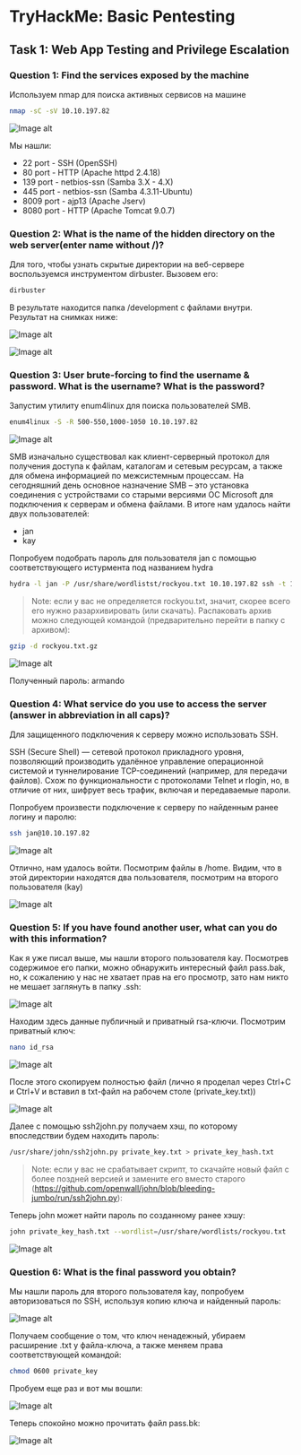# TryHackMe: Basic Pentesting

## Task 1: Web App Testing and Privilege Escalation

### Question 1: Find the services exposed by the machine
Используем nmap для поиска активных сервисов на машине
```sh
nmap -sC -sV 10.10.197.82
```
![Image alt](https://github.com/Abends2/TryHackMe_WriteUps/Basic-Pentesting-room/screenshots/1.png)


Мы нашли:
- 22 port - SSH (OpenSSH)
- 80 port - HTTP (Apache httpd 2.4.18)
- 139 port - netbios-ssn (Samba 3.X - 4.X)
- 445 port - netbios-ssn (Samba 4.3.11-Ubuntu)
- 8009 port - ajp13 (Apache Jserv)
- 8080 port - HTTP (Apache Tomcat 9.0.7)


### Question 2: What is the name of the hidden directory on the web server(enter name without /)?
Для того, чтобы узнать скрытые директории на веб-сервере воспользуемся инструментом dirbuster. Вызовем его:
```sh
dirbuster
```
В результате находится папка /development с файлами внутри. Результат на снимках ниже:

![Image alt](https://github.com/Abends/TryHackMe_WriteUps/Basic-Pentesting-room/main/screenshots/2.png)

![Image alt](https://github.com/Abends/TryHackMe_WriteUps/Basic-Pentesting-room/main/screenshots/3.png)


### Question 3: User brute-forcing to find the username & password. What is the username? What is the password?
Запустим утилиту enum4linux для поиска пользователей SMB. 
```sh
enum4linux -S -R 500-550,1000-1050 10.10.197.82
```
![Image alt](https://github.com/Abends/TryHackMe_WriteUps/Basic-Pentesting-room/main/screenshots/4.png)

SMB изначально существовал как клиент-серверный протокол для получения доступа к файлам, каталогам и сетевым ресурсам, а также для обмена информацией по межсистемным процессам. На сегодняшний день основное назначение SMB – это установка соединения с устройствами со старыми версиями ОС Microsoft для подключения к серверам и обмена файлами. 
В итоге нам удалось найти двух пользователей:
- jan
- kay

Попробуем подобрать пароль для пользователя jan с помощью соответствующего истурмента под названием hydra
```sh
hydra -l jan -P /usr/share/wordlistst/rockyou.txt 10.10.197.82 ssh -t 16
```
> Note: если у вас не определяется rockyou.txt, значит, скорее всего его нужно разархивировать (или скачать). Распаковать архив можно следующей командой (предварительно перейти в папку с архивом):
```sh
gzip -d rockyou.txt.gz
```
![Image alt](https://github.com/Abends/TryHackMe_WriteUps/Basic-Pentesting-room/main/screenshots/5.png)

Полученный пароль: armando

### Question 4: What service do you use to access the server (answer in abbreviation in all caps)?
Для защищенного подключения к серверу можно использовать SSH. 

SSH (Secure Shell) — сетевой протокол прикладного уровня, позволяющий производить удалённое управление операционной системой и туннелирование TCP-соединений (например, для передачи файлов). Схож по функциональности с протоколами Telnet и rlogin, но, в отличие от них, шифрует весь трафик, включая и передаваемые пароли.

Попробуем произвести подключение к серверу по найденным ранее логину и паролю:
```sh
ssh jan@10.10.197.82
```

![Image alt](https://github.com/Abends/TryHackMe_WriteUps/Basic-Pentesting-room/main/screenshots/6.png)

Отлично, нам удалось войти. Посмотрим файлы в /home. Видим, что в этой директории находятся два пользователя, посмотрим на второго пользователя (kay)

![Image alt](https://github.com/Abends/TryHackMe_WriteUps/Basic-Pentesting-room/main/screenshots/7.png)

### Question 5: If you have found another user, what can you do with this information?
Как я уже писал выше, мы нашли второго пользователя kay. Посмотрев содержимое его папки, можно обнаружить интересный файл pass.bak, но, к сожалению у нас не хватает прав на его просмотр, зато нам никто не мешает заглянуть в папку .ssh:

![Image alt](https://github.com/Abends/TryHackMe_WriteUps/Basic-Pentesting-room/main/screenshots/8.png)

Находим здесь данные публичный и приватный rsa-ключи. Посмотрим приватный ключ:
```sh
nano id_rsa
```

![Image alt](https://github.com/Abends/TryHackMe_WriteUps/Basic-Pentesting-room/main/screenshots/9.png)

После этого скопируем полностью файл (лично я проделал через Ctrl+C и Ctrl+V и вставил в txt-файл на рабочем столе (private_key.txt))

![Image alt](https://github.com/Abends/TryHackMe_WriteUps/Basic-Pentesting-room/main/screenshots/10.png)

Далее с помощью ssh2john.py получаем хэш, по которому впоследствии будем находить пароль:
```sh
/usr/share/john/ssh2john.py private_key.txt > private_key_hash.txt
```
> Note: если у вас не срабатывает скрипт, то скачайте новый файл с более поздней версией и замените его вместо старого (https://github.com/openwall/john/blob/bleeding-jumbo/run/ssh2john.py):


Теперь john может найти пароль по созданному ранее хэшу:
```sh
john private_key_hash.txt --wordlist=/usr/share/wordlists/rockyou.txt
```

![Image alt](https://github.com/Abends/TryHackMe_WriteUps/Basic-Pentesting-room/main/screenshots/11.png)


### Question 6: What is the final password you obtain?
Мы нашли пароль для второго пользователя kay, попробуем авторизоваться по SSH, используя копию ключа и найденный пароль:


![Image alt](https://github.com/Abends/TryHackMe_WriteUps/Basic-Pentesting-room/main/screenshots/12.png)

Получаем сообщение о том, что ключ ненадежный, убираем расширение .txt у файла-ключа, а также меняем права соответствующей командой:
```sh
chmod 0600 private_key
```

Пробуем еще раз и вот мы вошли:

![Image alt](https://github.com/Abends/TryHackMe_WriteUps/Basic-Pentesting-room/main/screenshots/13.png)

Теперь спокойно можно прочитать файл pass.bk:

![Image alt](https://github.com/Abends/TryHackMe_WriteUps/Basic-Pentesting-room/main/screenshots/14.png)
